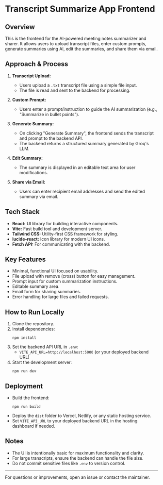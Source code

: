 # Transcript Summarize App Frontend

## Overview
This is the frontend for the AI-powered meeting notes summarizer and sharer. It allows users to upload transcript files, enter custom prompts, generate summaries using AI, edit the summaries, and share them via email.

## Approach & Process
1. **Transcript Upload:**
   - Users upload a `.txt` transcript file using a simple file input.
   - The file is read and sent to the backend for processing.

2. **Custom Prompt:**
   - Users enter a prompt/instruction to guide the AI summarization (e.g., "Summarize in bullet points").

3. **Generate Summary:**
   - On clicking "Generate Summary", the frontend sends the transcript and prompt to the backend API.
   - The backend returns a structured summary generated by Groq's LLM.

4. **Edit Summary:**
   - The summary is displayed in an editable text area for user modifications.

5. **Share via Email:**
   - Users can enter recipient email addresses and send the edited summary via email.

## Tech Stack
- **React:** UI library for building interactive components.
- **Vite:** Fast build tool and development server.
- **Tailwind CSS:** Utility-first CSS framework for styling.
- **lucide-react:** Icon library for modern UI icons.
- **Fetch API:** For communicating with the backend.

## Key Features
- Minimal, functional UI focused on usability.
- File upload with remove (cross) button for easy management.
- Prompt input for custom summarization instructions.
- Editable summary area.
- Email form for sharing summaries.
- Error handling for large files and failed requests.

## How to Run Locally
1. Clone the repository.
2. Install dependencies:
   ```
   npm install
   ```
3. Set the backend API URL in `.env`:
   - `VITE_API_URL=http://localhost:5000` (or your deployed backend URL)
4. Start the development server:
   ```
   npm run dev
   ```

## Deployment
- Build the frontend:
  ```
  npm run build
  ```
- Deploy the `dist` folder to Vercel, Netlify, or any static hosting service.
- Set `VITE_API_URL` to your deployed backend URL in the hosting dashboard if needed.

## Notes
- The UI is intentionally basic for maximum functionality and clarity.
- For large transcripts, ensure the backend can handle the file size.
- Do not commit sensitive files like `.env` to version control.

---
For questions or improvements, open an issue or contact the maintainer.
